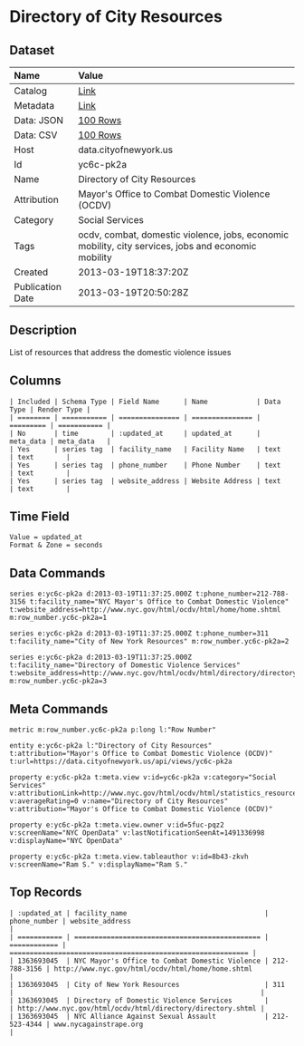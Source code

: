 # Directory of City Resources

## Dataset

| Name | Value |
| :--- | :---- |
| Catalog | [Link](https://catalog.data.gov/dataset/directory-of-city-resources-32c50) |
| Metadata | [Link](https://data.cityofnewyork.us/api/views/yc6c-pk2a) |
| Data: JSON | [100 Rows](https://data.cityofnewyork.us/api/views/yc6c-pk2a/rows.json?max_rows=100) |
| Data: CSV | [100 Rows](https://data.cityofnewyork.us/api/views/yc6c-pk2a/rows.csv?max_rows=100) |
| Host | data.cityofnewyork.us |
| Id | yc6c-pk2a |
| Name | Directory of City Resources |
| Attribution | Mayor's Office to Combat Domestic Violence (OCDV) |
| Category | Social Services |
| Tags | ocdv, combat, domestic violence, jobs, economic mobility, city services, jobs and economic mobility |
| Created | 2013-03-19T18:37:20Z |
| Publication Date | 2013-03-19T20:50:28Z |

## Description

List of resources that address the domestic violence issues

## Columns

```ls
| Included | Schema Type | Field Name      | Name            | Data Type | Render Type |
| ======== | =========== | =============== | =============== | ========= | =========== |
| No       | time        | :updated_at     | updated_at      | meta_data | meta_data   |
| Yes      | series tag  | facility_name   | Facility Name   | text      | text        |
| Yes      | series tag  | phone_number    | Phone Number    | text      | text        |
| Yes      | series tag  | website_address | Website Address | text      | text        |
```

## Time Field

```ls
Value = updated_at
Format & Zone = seconds
```

## Data Commands

```ls
series e:yc6c-pk2a d:2013-03-19T11:37:25.000Z t:phone_number=212-788-3156 t:facility_name="NYC Mayor's Office to Combat Domestic Violence" t:website_address=http://www.nyc.gov/html/ocdv/html/home/home.shtml m:row_number.yc6c-pk2a=1

series e:yc6c-pk2a d:2013-03-19T11:37:25.000Z t:phone_number=311 t:facility_name="City of New York Resources" m:row_number.yc6c-pk2a=2

series e:yc6c-pk2a d:2013-03-19T11:37:25.000Z t:facility_name="Directory of Domestic Violence Services" t:website_address=http://www.nyc.gov/html/ocdv/html/directory/directory.shtml m:row_number.yc6c-pk2a=3
```

## Meta Commands

```ls
metric m:row_number.yc6c-pk2a p:long l:"Row Number"

entity e:yc6c-pk2a l:"Directory of City Resources" t:attribution="Mayor's Office to Combat Domestic Violence (OCDV)" t:url=https://data.cityofnewyork.us/api/views/yc6c-pk2a

property e:yc6c-pk2a t:meta.view v:id=yc6c-pk2a v:category="Social Services" v:attributionLink=http://www.nyc.gov/html/ocdv/html/statistics_resources/providers.shtml v:averageRating=0 v:name="Directory of City Resources" v:attribution="Mayor's Office to Combat Domestic Violence (OCDV)"

property e:yc6c-pk2a t:meta.view.owner v:id=5fuc-pqz2 v:screenName="NYC OpenData" v:lastNotificationSeenAt=1491336998 v:displayName="NYC OpenData"

property e:yc6c-pk2a t:meta.view.tableauthor v:id=8b43-zkvh v:screenName="Ram S." v:displayName="Ram S."
```

## Top Records

```ls
| :updated_at | facility_name                                  | phone_number | website_address                                             | 
| =========== | ============================================== | ============ | =========================================================== | 
| 1363693045  | NYC Mayor's Office to Combat Domestic Violence | 212-788-3156 | http://www.nyc.gov/html/ocdv/html/home/home.shtml           | 
| 1363693045  | City of New York Resources                     | 311          |                                                             | 
| 1363693045  | Directory of Domestic Violence Services        |              | http://www.nyc.gov/html/ocdv/html/directory/directory.shtml | 
| 1363693045  | NYC Alliance Against Sexual Assault            | 212-523-4344 | www.nycagainstrape.org                                      | 
```